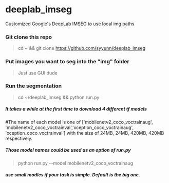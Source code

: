 # deeplab_imseg
Customized Google's DeepLab IMSEG to use local img paths 

### Git clone this repo
> cd ~ && git clone https://github.com/syyunn/deeplab_imseg

### Put images you want to seg into the "img" folder 
> Just use GUI dude

### Run the segmentation 
> cd ~/deeplab_imseg && python run.py

##### It takes a while at the first time to download 4 different tf models

#The name of each model is one of ['mobilenetv2_coco_voctrainaug', 'mobilenetv2_coco_voctrainval','xception_coco_voctrainaug', 'xception_coco_voctrainval'] with the size of 24MB, 24MB, 420MB, 420MB respectively.

##### Those model names could be used as an option of run.py 

> python run.py --model mobilenetv2_coco_voctrainaug

##### use small modles if your task is simple. Default is the big one. 
